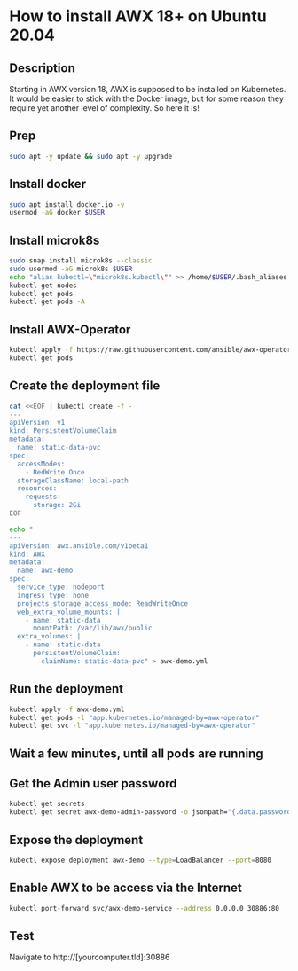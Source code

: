 How to install AWX 18+ on Ubuntu 20.04
==================================

Description
-----------
Starting in AWX version 18, AWX is supposed to be installed on Kubernetes. It would be easier to stick with the Docker image, but for some reason they require yet another level of complexity. So here it is!

Prep
----
```bash
sudo apt -y update && sudo apt -y upgrade
```

Install docker
--------------
```bash
sudo apt install docker.io -y
usermod -aG docker $USER
```

Install microk8s
----------------
```bash
sudo snap install microk8s --classic
sudo usermod -aG microk8s $USER
echo "alias kubectl=\"microk8s.kubectl\"" >> /home/$USER/.bash_aliases
kubectl get nodes
kubectl get pods
kubectl get pods -A
```

Install AWX-Operator
--------------------
```bash
kubectl apply -f https://raw.githubusercontent.com/ansible/awx-operator/0.12.0/deploy/awx-operator.yaml
kubectl get pods
```

Create the deployment file
--------------------------
```bash
cat <<EOF | kubectl create -f -
---
apiVersion: v1
kind: PersistentVolumeClaim
metadata: 
  name: static-data-pvc
spec:
  accessModes:
    - RedWrite Once
  storageClassName: local-path
  resources:
    requests:
      storage: 2Gi
EOF
```

```bash
echo "
---
apiVersion: awx.ansible.com/v1beta1
kind: AWX
metadata:
  name: awx-demo
spec:
  service_type: nodeport
  ingress_type: none
  projects_storage_access_mode: ReadWriteOnce
  web_extra_volume_mounts: |
    - name: static-data
      mountPath: /var/lib/awx/public
  extra_volumes: |
    - name: static-data
      persistentVolumeClaim:
        claimName: static-data-pvc" > awx-demo.yml
```

Run the deployment
------------------
```bash
kubectl apply -f awx-demo.yml
kubectl get pods -l "app.kubernetes.io/managed-by=awx-operator"
kubectl get svc -l "app.kubernetes.io/managed-by=awx-operator"
```

Wait a few minutes, until all pods are running
----------------------------------------------

Get the Admin user password
---------------------------
```bash
kubectl get secrets
kubectl get secret awx-demo-admin-password -o jsonpath="{.data.password}" | base64 --decode
```

Expose the deployment
---------------------
```bash
kubectl expose deployment awx-demo --type=LoadBalancer --port=8080
```

Enable AWX to be access via the Internet
----------------------------------------
```bash
kubectl port-forward svc/awx-demo-service --address 0.0.0.0 30886:80
```

Test
----
Navigate to http://[yourcomputer.tld]:30886
